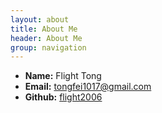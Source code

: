 ```yaml
---
layout: about
title: About Me
header: About Me
group: navigation
---
```

 * **Name:** Flight Tong
 * **Email:** [tongfei1017@gmail.com](mailto:tongfei1017@gmail.com)
 * **Github:** [flight2006](https://github.com/flight2006)